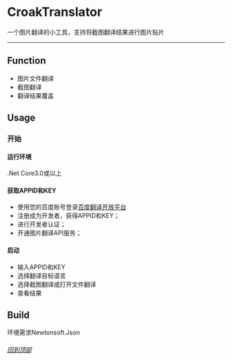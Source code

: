 ﻿# CroakTranslator
一个图片翻译的小工具，支持将截图翻译结果进行图片贴片  
***
## Function
 - 图片文件翻译  
 - 截图翻译  
 - 翻译结果覆盖  
## Usage
### 开始
#### 运行环境
.Net Core3.0或以上
#### 获取APPID和KEY
- 使用您的百度账号登录[百度翻译开放平台](http://api.fanyi.baidu.com)   
- 注册成为开发者，获得APPID和KEY；  
- 进行开发者认证；  
- 开通图片翻译API服务；  
#### 启动
- 输入APPID和KEY
- 选择翻译目标语言
- 选择截图翻译或打开文件翻译
- 查看结果
## Build
环境需求Newtonsoft.Json
###### [回到顶部](#README)